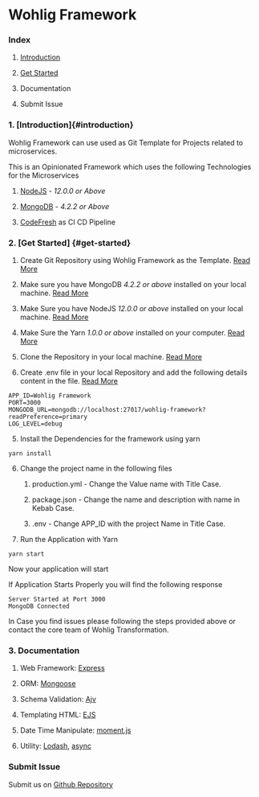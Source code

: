 # Wohlig Framework

### Index

1. [Introduction](#introduction)

2. [Get Started](#get-started)

3. Documentation

4. Submit Issue

### 1. [Introduction]{#introduction}

Wohlig Framework can use used as Git Template for Projects related to microservices.

This is an Opinionated Framework which uses the following Technologies for the Microservices

1. [NodeJS](https://nodejs.org) - _12.0.0 or Above_

2. [MongoDB](www.mongodb.com/try/download/community) - _4.2.2 or Above_

3. [CodeFresh](https://codefresh.io) as CI CD Pipeline

### 2. [Get Started] {#get-started}

1. Create Git Repository using Wohlig Framework as the Template. [Read More](https://docs.github.com/en/github/creating-cloning-and-archiving-repositories/creating-a-repository-from-a-template)

2. Make sure you have MongoDB _4.2.2 or above_ installed on your local machine. [Read More](https://docs.mongodb.com/manual/installation/)

3. Make Sure you have NodeJS _12.0.0 or above_ installed on your local machine. [Read More](https://nodejs.org/en/)

4. Make Sure the Yarn _1.0.0 or above_ installed on your computer. [Read More ](https://yarnpkg.com)

5. Clone the Repository in your local machine. [Read More](https://docs.github.com/en/github/creating-cloning-and-archiving-repositories/cloning-a-repository)

6. Create .env file in your local Repository and add the following details content in the file. [Read More](https://www.npmjs.com/package/dotenv)

```shell
APP_ID=Wohlig Framework
PORT=3000
MONGODB_URL=mongodb://localhost:27017/wohlig-framework?readPreference=primary
LOG_LEVEL=debug

```

5. Install the Dependencies for the framework using yarn

```shell
yarn install
```

6. Change the project name in the following files

    1. production.yml - Change the Value name with Title Case.

    2. package.json - Change the name and description with name in Kebab Case.

    3. .env - Change APP_ID with the project Name in Title Case.

7. Run the Application with Yarn

```shell
yarn start
```

Now your application will start

If Application Starts Properly you will find the following response

```shell
Server Started at Port 3000
MongoDB Connected
```

In Case you find issues please following the steps provided above or contact the core team of Wohlig Transformation.

### 3. Documentation

1. Web Framework: [Express](https://expressjs.com)

2. ORM: [Mongoose](https://mongoosejs.com)

3. Schema Validation: [Ajv](https://ajv.js.org)

4. Templating HTML: [EJS](https://ejs.co)

5. Date Time Manipulate: [moment.js](https://momentjs.com)

6. Utility: [Lodash](https://lodash.com), [async](https://caolan.github.io/async/v3/)

### Submit Issue

Submit us on [Github Repository](https://github.com/wohlig/wohligFramework/issues)
